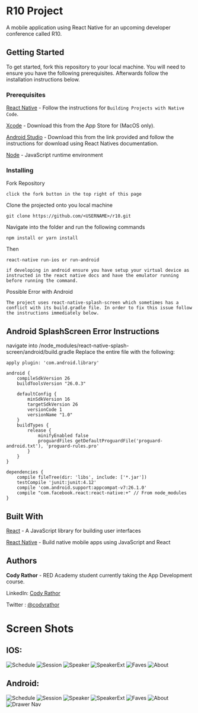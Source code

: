 # R10 Project

A mobile application using React Native for an upcoming developer conference called R10.

## Getting Started

To get started, fork this repository to your local machine. You will need to ensure you have the following prerequisites. Afterwards follow the installation instructions below.

### Prerequisites

[React Native](https://facebook.github.io/react-native/) - Follow the instructions for `Building Projects with Native Code`.

[Xcode](https://developer.apple.com/xcode/) - Download this from the App Store for (MacOS only).

[Android Studio](https://developer.android.com/studio/) - Download this from the link provided and follow the instructions for download using React Natives documentation.

[Node](https://nodejs.org/en/) - JavaScript runtime environment



### Installing

Fork Repository

```
click the fork button in the top right of this page
```

Clone the projected onto you local machine

```
git clone https://github.com/<USERNAME>/r10.git
```

Navigate into the folder and run the following commands

```
npm install or yarn install
```

Then

```
react-native run-ios or run-android 

if developing in android ensure you have setup your virtual device as instructed in the react native docs and have the emulator running before running the command.
```

Possible Error with Android

```
The project uses react-native-splash-screen which sometimes has a conflict with its build.gradle file. In order to fix this issue follow the instructions immediately below.
```

## Android SplashScreen Error Instructions

navigate into /node_modules/react-native-splash-screen/android/build.gradle
Replace the entire file with the following:

```
apply plugin: 'com.android.library'

android {
    compileSdkVersion 26
    buildToolsVersion "26.0.3"

    defaultConfig {
        minSdkVersion 16
        targetSdkVersion 26
        versionCode 1
        versionName "1.0"
    }
    buildTypes {
        release {
            minifyEnabled false
            proguardFiles getDefaultProguardFile('proguard-android.txt'), 'proguard-rules.pro'
        }
    }
}

dependencies {
    compile fileTree(dir: 'libs', include: ['*.jar'])
    testCompile 'junit:junit:4.12'
    compile 'com.android.support:appcompat-v7:26.1.0'
    compile "com.facebook.react:react-native:+" // From node_modules
}
```

## Built With

[React](https://reactjs.org/docs/hello-world.html) - A JavaScript library for building user interfaces 

[React Native](https://facebook.github.io/react-native/) - Build native mobile apps using JavaScript and React


## Authors

**Cody Rathor** - RED Academy student currently taking the App Development course.

LinkedIn: [Cody Rathor](https://www.linkedin.com/in/cody-rathor-7557a212b/)


Twitter : [@codyrathor](https://twitter.com/CodyRathor?lang=en)

# Screen Shots

## IOS:

![Schedule](/screenshots/ios-schedule.png)
![Session](/screenshots/ios-session.png)
![Speaker](/screenshots/ios-speaker.png)
![SpeakerExt](/screenshots/ios-speaker-ext.png)
![Faves](/screenshots/ios-faves.png)
![About](/screenshots/ios-about.png)

## Android:

![Schedule](/screenshots/android-schedule.png)
![Session](/screenshots/android-session.png)
![Speaker](/screenshots/android-speaker.png)
![SpeakerExt](/screenshots/android-speaker-ext.png)
![Faves](/screenshots/android-faves.png)
![About](/screenshots/android-about.png)
![Drawer Nav](/screenshots/android-drawer-nav.png)